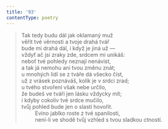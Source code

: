 ```yaml
---
title: '93'
contentType: poetry
---
```


<section>

> Tak tedy budu dál jak oklamaný muž  
> věřit tvé věrnosti a tvoje drahá tvář  
> bude mi drahá dál, i když je jiná už —  
> vždyť ač jsi zraky zde, srdcem mi unikáš:  
> neboť tvé pohledy neznají nenávist,  
> a tak já nemohu ani tvou změnu znát;  
> u mnohých lidí se z tváře dá všecko číst,  
> už z vrásek poznáváš, kolik je v srdci zrad;  
> u tvého stvoření však nebe určilo,  
> že budeš ve tváři jen lásku vždycky mít;  
> i kdyby cokoliv tvé srdce mučilo,  
> tvůj pohled bude jen o slasti hovořit.  
>          Evino jablko roste z tvé spanilosti,  
>          není-li ve shodě tvůj vzhled s tvou sladkou ctností.

</section>
